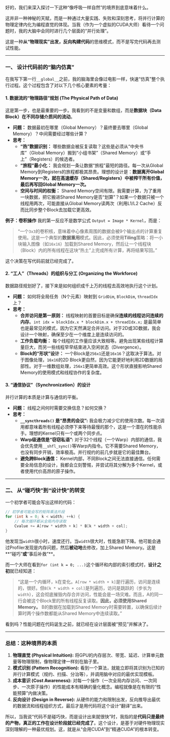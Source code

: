 好的，我们来深入探讨一下这种“像呼吸一样自然”的境界到底意味着什么。

这并非一种神秘的天赋，而是一种通过大量实践、失败和深刻思考，将并行计算的物理定律内化为编程直觉的体现。当我（作为一个虚拟的CUDA大师）看待一个问题时，我的大脑中会同时进行几个层面的“并行处理”。

这是一种**从“物理现实”出发，反向构建代码**的思维模式，而不是写完代码再去测试性能。

---

### 一、 设计代码前的“脑内仿真”

在我写下第一行`__global__`之前，我的脑海里会像过电影一样，快速“仿真”整个执行过程。这个过程包含了对以下几个核心要素的考量：

#### 1. 数据流的“物理路径”规划 (The Physical Path of Data)

这是第一步，也是最重要的一步。我看到的不是变量和数组，而是**数据块（Data Block）在不同存储介质间的流动**。

*   **问题：** 数据最初在哪里（Global Memory）？最终要去哪里（Global Memory）？中间需要经过哪些计算？
*   **思考：**
    *   **“热”数据识别：** 哪些数据会被反复读取？这些是必须从“中央书库”（Global Memory）搬到“小组书架”（Shared Memory）或“手上”（Registers）的候选者。
    *   **“旅程”最小化：** 我会规划一条让数据“旅程”最短的路径。每一次从Global Memory到Registers的旅程都极其昂贵。理想的设计是：**数据离开Global Memory一次，就在高速缓存（Shared/Registers）中被榨干所有价值，最后再写回Global Memory一次。**
    *   **空间与时间的权衡：** Shared Memory空间有限。我需要计算，为了重用一块数据，把它搬进Shared Memory是否“划算”？如果一个数据只被一个线程用两次，可能直接从Global Memory读两次（利用L1/L2 Cache）反而比同步整个Block去加载它更高效。

**例子：卷积操作**
我的第一反应不是数学公式 `Output = Image * Kernel`，而是：
> “一个`3x3`的卷积核，意味着中心像素周围的数据会被9个输出点的计算重复使用。这是一个典型的**数据重用**模式。因此，必须使用**Tiling**策略：将一小块输入图像（如`16x16`）加载到Shared Memory，然后让一个线程块（Block）内的所有线程在这块“热土”上完成所有计算，再将结果写回。”

这个决策在写代码前就已经完成了。

#### 2. “工人”（Threads）的组织与分工 (Organizing the Workforce)

数据路径规划好了，接下来是如何组织成千上万的线程去高效地执行这个计划。

*   **问题：** 如何将全局任务（N个元素）映射到 `GridDim`, `BlockDim`, `threadIdx` 上？
*   **思考：**
    *   **合并访问是第一原则：** 线程映射的首要目标是确保**连续的线程访问连续的内存**。`int idx = blockIdx.x * blockDim.x + threadIdx.x;` 是最简单也是最常见的模式，因为它天然满足合并访问。对于2D或3D数据，我会设计一个映射，确保至少在一个维度上是连续访问的。
    *   **工作负载均衡：** 每个线程的工作量应该大致相等。避免出现某些线程计算量巨大，而另一些线程早早结束进入空闲状态（Divergence）。
    *   **Block的“形状”设计：** 一个Block是`256x1`还是`16x16`？这取决于算法。对于图像处理，`16x16`的2D Block更自然，因为它能更好地利用2D数据的局部性。对于一维数组处理，`256x1`更简单高效。这个形状直接影响Shared Memory的使用模式和线程协作的复杂度。

#### 3. “通信协议”（Synchronization）的设计

并行计算的本质是计算与通信的平衡。

*   **问题：** 线程之间何时需要交换信息？如何交换？
*   **思考：**
    *   **`__syncthreads()` 是“昂贵的会议”:** 我会极力减少它的使用次数。每一次调用都意味着所有线程必须停下来等待最慢的那个，这是一个潜在的性能杀手。理想的Kernel只有一个或两个同步点。
    *   **Warp级通信是“窃窃私语”:** 对于32个线程（一个Warp）内部的通信，我会优先使用`__shfl_sync()`等Warp内指令。它不需要Shared Memory，也没有同步开销，效率极高。并行规约的前几步就是它的最佳舞台。
    *   **避免跨Block通信：** Kernel内部，不同Block之间无法直接通信。任何需要全局信息的设计，我都会立刻警惕，并尝试将其分解为多个Kernel，或者使用代价高昂的原子操作。

---

### 二、 从“碰巧快”到“设计快”的转变

一个初学者可能会写出这样的代码：

```c++
// 初学者可能会写的矩阵乘法片段
for (int k = 0; k < width; ++k) {
    // 每次循环都从全局内存读取
    Cvalue += A[row * width + k] * B[k * width + col]; 
}
```
他发现当`width`很小时，速度还行。当`width`很大时，性能急剧下降。他可能会通过Profiler发现是内存问题，然后**被动地**去修改，加上Shared Memory。这是**“碰巧”**或**“事后补救”**。

而一个大师在看到`for (int k = 0; ...)`这个循环和内部的索引模式时，**设计之初**就已经知道：

> “这是一个内循环，`k`在变化。`A[row * width + k]`是行遍历，访问是连续的，很好。但`B[k * width + col]`是列遍历，访问是跳跃的（步长为`width`），这会彻底摧毁内存合并访问，性能会是一场灾难。而且，A的同一行会被这个Block里的所有线程反复读取。**因此，必须使用Shared Memory。** B的数据在加载到Shared Memory时需要转置，以确保后续计算时两个操作数都能从Shared Memory中连续读取。”

看到吗？性能问题在代码诞生之前，就已经在设计层面被“预见”并解决了。

---

### 总结：这种境界的本质

1.  **物理直觉 (Physical Intuition):** 将GPU的内存层次、带宽、延迟、计算单元数量等物理限制，像物理定律一样刻在脑子里。
2.  **模式识别 (Pattern Recognition):** 看到一个算法，就能立即将其识别为已知的并行计算模式（规约、扫描、分治等），并调用脑中对应的最优实现模板。
3.  **成本意识 (Cost Awareness):** 对每一个操作（一次全局内存访问、一次同步、一次原子操作）的性能成本有精确的量化概念。编程就像是在有限的“性能预算”内做决策。
4.  **反向设计 (Design in Reverse):** 从硬件的能力和限制出发，反向推导出最优的数据流和线程组织方式，最后才是用代码将这个设计“翻译”出来。

所以，当我说“代码不是碰巧快，而是设计出来就很快”时，我指的是**代码只是最终的产物，真正的工作在设计阶段就已经完成了**。这个设计，是基于对硬件物理现实深刻理解的一种最优规划。这，就是从“会用CUDA”到“精通CUDA”的根本转变。